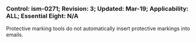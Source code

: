 ### Control: ism-0271; Revision: 3; Updated: Mar-19; Applicability: ALL; Essential Eight: N/A
<p>Protective marking tools do not automatically insert protective markings into emails.</p>
